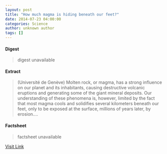 ```yaml
---
layout: post
title: "How much magma is hiding beneath our feet?"
date: 2014-07-23 04:00:00
categories: Science
author: unknown author
tags: []
---
```



#### Digest
>digest unavailable

#### Extract
>(Université de Genève) Molten rock, or magma, has a strong influence on our planet and its inhabitants, causing destructive volcanic eruptions and generating some of the giant mineral deposits. Our understanding of these phenomena is, however, limited by the fact that most magma cools and solidifies several kilometers beneath our feet, only to be exposed at the surface, millions of years later, by erosion....

#### Factsheet
>factsheet unavailable

[Visit Link](http://www.eurekalert.org/pub_releases/2014-07/udg-hmm071714.php)


